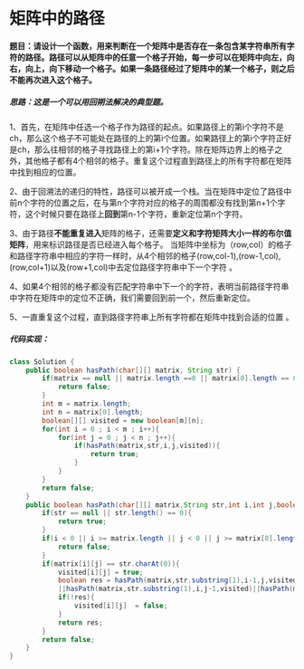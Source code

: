 # 矩阵中的路径

#### 题目：请设计一个函数，用来判断在一个矩阵中是否存在一条包含某字符串所有字符的路径。路径可以从矩阵中的任意一个格子开始，每一步可以在矩阵中向左，向右，向上，向下移动一个格子。如果一条路径经过了矩阵中的某一个格子，则之后不能再次进入这个格子。

##### 思路：这是一个可以用回朔法解决的典型题。  

1、首先，在矩阵中任选一个格子作为路径的起点。如果路径上的第i个字符不是ch，那么这个格子不可能处在路径的上的第i个位置。如果路径上的第i个字符正好是ch，那么往相邻的格子寻找路径上的第i+1个字符。除在矩阵边界上的格子之外，其他格子都有4个相邻的格子。重复这个过程直到路径上的所有字符都在矩阵中找到相应的位置。

2、由于回溯法的递归的特性，路径可以被开成一个栈。当在矩阵中定位了路径中前n个字符的位置之后，在与第n个字符对应的格子的周围都没有找到第n+1个字符，这个时候只要在路径上**回到**第n-1个字符，重新定位第n个字符。  

3、由于路径**不能重复进入**矩阵的格子，还需要**定义和字符矩阵大小一样的布尔值矩阵**，用来标识路径是否已经进入每个格子。 当矩阵中坐标为（row,col）的格子和路径字符串中相应的字符一样时，从4个相邻的格子(row,col-1),(row-1,col),(row,col+1)以及(row+1,col)中去定位路径字符串中下一个字符 。

4、如果4个相邻的格子都没有匹配字符串中下一个的字符，表明当前路径字符串中字符在矩阵中的定位不正确，我们需要回到前一个，然后重新定位。  

5、一直重复这个过程，直到路径字符串上所有字符都在矩阵中找到合适的位置 。

##### 代码实现：

```java
class Solution {
    public boolean hasPath(char[][] matrix, String str) {
        if(matrix == null || matrix.length ==0 || matrix[0].length == 0){
            return false;
        }
        int m = matrix.length;
        int n = matrix[0].length;
        boolean[][] visited = new boolean[m][n];
        for(int i = 0 ; i < m ; i++){
            for(int j = 0 ; j < n ; j++){
                if(hasPath(matrix,str,i,j,visited)){
                    return true;
                }
            }
        }
        return false;
    }
    public boolean hasPath(char[][] matrix,String str,int i,int j,boolean[][] visited){
        if(str == null || str.length() == 0){
            return true;
        }
        if(i < 0 || i >= matrix.length || j < 0 || j >= matrix[0].length || visited[i][j]){
            return false;
        }
        if(matrix[i][j] == str.charAt(0)){
            visited[i][j] = true;
            boolean res = hasPath(matrix,str.substring(1),i-1,j,visited)||hasPath(matrix,str.substring(1),i+1,j,visited)
            ||hasPath(matrix,str.substring(1),i,j-1,visited)||hasPath(matrix,str.substring(1),i,j+1,visited);
            if(!res){
                visited[i][j]  = false;
            }
            return res;
        }
        return false;
    }
}
```



